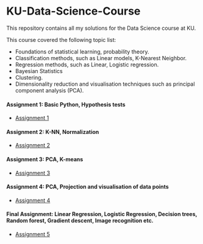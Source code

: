 # KU-Data-Science-Course
This repository contains all my solutions for the Data Science course at KU.

This course covered the following topic list:

- Foundations of statistical learning, probability theory.
- Classification methods, such as Linear models, K-Nearest Neighbor.
- Regression methods, such as Linear, Logistic regression.
- Bayesian Statistics
- Clustering.
- Dimensionality reduction and visualisation techniques such as principal component analysis (PCA).

#### Assignment 1: Basic Python, Hypothesis tests

- [Assignment 1](https://github.com/polospeter/KU-Data-Science-Course/blob/main/Assignment-1/Assignment1)

#### Assignment 2: K-NN, Normalization

- [Assignment 2](https://github.com/polospeter/KU-Data-Science-Course/tree/main/Assignment-2)

#### Assignment 3: PCA, K-means

- [Assignment 3](https://github.com/polospeter/KU-Data-Science-Course/tree/main/Assignment-3)

#### Assignment 4: PCA, Projection and visualisation of data points

- [Assignment 4](https://github.com/polospeter/KU-Data-Science-Course/tree/main/Assignment-4)

#### Final Assignment: Linear Regression, Logistic Regression, Decision trees, Random forest, Gradient descent, Image recognition etc.

- [Assignment 5](https://github.com/polospeter/KU-Data-Science-Course/tree/main/Assignment-5)
